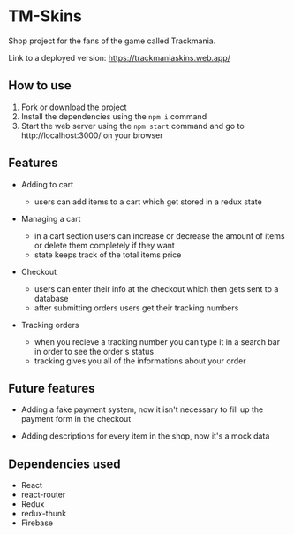 # TM-Skins
Shop project for the fans of the game called Trackmania.

Link to a deployed version: https://trackmaniaskins.web.app/

## How to use
1. Fork or download the project
2. Install the dependencies using the `npm i` command
3. Start the web server using the `npm start` command and go to http://localhost:3000/ on your browser

## Features
- Adding to cart
  - users can add items to a cart which get stored in a redux state

- Managing a cart
  - in a cart section users can increase or decrease the amount of items or delete them completely if they want
  - state keeps track of the total items price
  
- Checkout
  - users can enter their info at the checkout which then gets sent to a database
  - after submitting orders users get their tracking numbers
  
- Tracking orders
  - when you recieve a tracking number you can type it in a search bar in order to see the order's status
  - tracking gives you all of the informations about your order
  
## Future features
- Adding a fake payment system, now it isn't necessary to fill up the payment form in the checkout

- Adding descriptions for every item in the shop, now it's a mock data

## Dependencies used
- React
- react-router
- Redux
- redux-thunk
- Firebase
